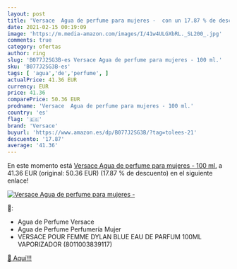 ```yaml
---
layout: post
title: 'Versace  Agua de perfume para mujeres -  con un 17.87 % de descuento'
date: 2021-02-15 00:19:09
image: 'https://m.media-amazon.com/images/I/41w4ULGXbRL._SL200_.jpg'
comments: true
category: ofertas
author: ring
slug: 'B077J2SG3B-es Versace Agua de perfume para mujeres - 100 ml.'
sku: 'B077J2SG3B-es'
tags: [ 'agua','de','perfume', ]
actualPrice: 41.36 EUR
currency: EUR
price: 41.36
comparePrice: 50.36 EUR
prodname: 'Versace  Agua de perfume para mujeres - 100 ml.'
country: 'es'
flag: '🇪🇸'
brand: 'Versace'
buyurl: 'https://www.amazon.es/dp/B077J2SG3B/?tag=tolees-21'
descuento: '17.87'
average: '41.36'
---
```


En este momento está [Versace  Agua de perfume para mujeres - 100 ml.](https://www.amazon.es/dp/B077J2SG3B/?tag=tolees-21) a 41.36 EUR (original: 50.36 EUR) (17.87 %  de descuento) en el siguiente enlace!

[![Versace  Agua de perfume para mujeres - ](https://m.media-amazon.com/images/I/41w4ULGXbRL._SL200_.jpg)](https://www.amazon.es/dp/B077J2SG3B/?tag=tolees-21)

🔎:

- Agua de Perfume Versace
- Agua de Perfume Perfumería Mujer
- VERSACE POUR FEMME DYLAN BLUE EAU DE PARFUM 100ML VAPORIZADOR (8011003839117)

[🛒 Aquí!!!](https://www.amazon.es/dp/B077J2SG3B/?tag=tolees-21)
